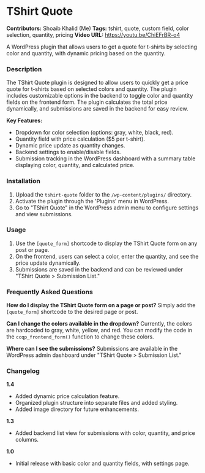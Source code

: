 # TShirt Quote
**Contributors:** Shoaib Khalid (Me)
**Tags:** tshirt, quote, custom field, color selection, quantity, pricing
**Video URL:** https://youtu.be/ChiEFrBR-o4

A WordPress plugin that allows users to get a quote for t-shirts by selecting color and quantity, with dynamic pricing based on the quantity.

### Description

The TShirt Quote plugin is designed to allow users to quickly get a price quote for t-shirts based on selected colors and quantity. The plugin includes customizable options in the backend to toggle color and quantity fields on the frontend form. The plugin calculates the total price dynamically, and submissions are saved in the backend for easy review.

**Key Features:**
* Dropdown for color selection (options: gray, white, black, red).
* Quantity field with price calculation ($5 per t-shirt).
* Dynamic price update as quantity changes.
* Backend settings to enable/disable fields.
* Submission tracking in the WordPress dashboard with a summary table displaying color, quantity, and calculated price.

### Installation

1. Upload the `tshirt-quote` folder to the `/wp-content/plugins/` directory.
2. Activate the plugin through the 'Plugins' menu in WordPress.
3. Go to "TShirt Quote" in the WordPress admin menu to configure settings and view submissions.

### Usage

1. Use the `[quote_form]` shortcode to display the TShirt Quote form on any post or page.
2. On the frontend, users can select a color, enter the quantity, and see the price update dynamically.
3. Submissions are saved in the backend and can be reviewed under "TShirt Quote > Submission List."


### Frequently Asked Questions

**How do I display the TShirt Quote form on a page or post?**
Simply add the `[quote_form]` shortcode to the desired page or post.

**Can I change the colors available in the dropdown?**
Currently, the colors are hardcoded to gray, white, yellow, and red. You can modify the code in the `ccqp_frontend_form()` function to change these colors.

**Where can I see the submissions?**
Submissions are available in the WordPress admin dashboard under "TShirt Quote > Submission List."

### Changelog

**1.4**
* Added dynamic price calculation feature.
* Organized plugin structure into separate files and added styling.
* Added image directory for future enhancements.

**1.3**
* Added backend list view for submissions with color, quantity, and price columns.

**1.0**
* Initial release with basic color and quantity fields, with settings page.